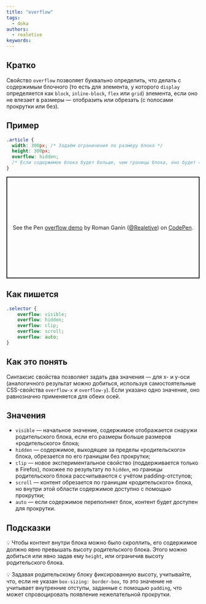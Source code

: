 ```yaml
---
title: "overflow"
tags:
  - doka
authors:
  - realetive
keywords:
---
```


## Кратко

Свойство `overflow` позволяет буквально определить, что делать с содержимым блочного (то есть для элемента, у которого `display` определяется как `block`, `inline-block`, `flex` или `grid`) элемента, если оно не влезает в размеры — отобразить или обрезать (с полосами прокрутки или без).

## Пример

```css
.article {
  width: 300px; /* Задаём ограничения по размеру блока */
  height: 300px;
  overflow: hidden;
  /* Если содержимое блока будет больше, чем границы блока, оно будет «обрезано» */
}
```

<p class="codepen" data-height="265" data-theme-id="light" data-default-tab="js,result" data-user="Realetive" data-slug-hash="wvzBqxp" style="height: 265px; box-sizing: border-box; display: flex; align-items: center; justify-content: center; border: 2px solid; margin: 1em 0; padding: 1em;" data-pen-title="overflow demo">
  <span>See the Pen <a href="https://codepen.io/Realetive/pen/wvzBqxp">
  overflow demo</a> by Roman Ganin (<a href="https://codepen.io/Realetive">@Realetive</a>)
  on <a href="https://codepen.io">CodePen</a>.</span>
</p>
<script async src="https://cpwebassets.codepen.io/assets/embed/ei.js"></script>

## Как пишется

```css
.selector {
    overflow: visible;
    overflow: hidden;
    overflow: clip;
    overflow: scroll;
    overflow: auto;
}
```

## Как это понять

Синтаксис свойства позволяет задать два значения — для x- и y-оси (аналогичного результат можно добиться, используя самостоятельные CSS-свойства `overflow-x` и `overflow-y`). Если указано одно значение, оно равнозначно применяется для обеих осей.

## Значения

- `visible` — начальное значение, содержимое отображается снаружи родительского блока, если его размеры больше размеров «родительского» блока;
- `hidden` — содержимое, выходящее за пределы «родительского» блока, обрезается по его границам без прокрутки;
- `clip` — новое экспериментальное свойство (поддерживается только в Firefox), похожее по результату по `hidden`, но границы родительского блока рассчитываются с учётом padding-отступов;
- `scroll` — контент обрезается по границам «родительского» блока, но внутри этой области содержимое доступно с помощью прокрутки;
- `auto` — если содержимое переполняет блок, контент будет доступен для прокрутки.

## Подсказки

💡 Чтобы контент внутри блока можно было скроллить, его содержимое должно явно превышать высоту родительского блока. Этого можно добиться или явно задав ему `height`, или ограничив высоту родительского блока.

💡 Задавая родительскому блоку фиксированную высоту, учитывайте, что, если не указан `box-sizing: border-box`, то это значение не учитывает внутренние отступы, заданные с помощью `padding`, что может спровоцировать появление нежелательной прокрутки.
